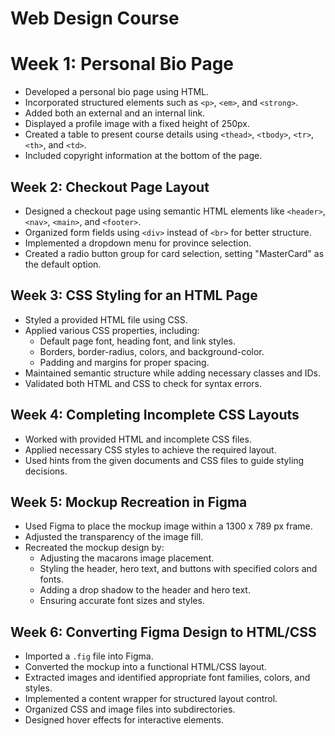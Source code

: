 # Web Design Course   

# Week 1: Personal Bio Page
- Developed a personal bio page using HTML.  
- Incorporated structured elements such as `<p>`, `<em>`, and `<strong>`.  
- Added both an external and an internal link.  
- Displayed a profile image with a fixed height of 250px.  
- Created a table to present course details using `<thead>`, `<tbody>`, `<tr>`, `<th>`, and `<td>`.  
- Included copyright information at the bottom of the page.  

## Week 2: Checkout Page Layout
- Designed a checkout page using semantic HTML elements like `<header>`, `<nav>`, `<main>`, and `<footer>`.  
- Organized form fields using `<div>` instead of `<br>` for better structure.  
- Implemented a dropdown menu for province selection.  
- Created a radio button group for card selection, setting "MasterCard" as the default option.  

## Week 3: CSS Styling for an HTML Page
- Styled a provided HTML file using CSS.  
- Applied various CSS properties, including:  
  - Default page font, heading font, and link styles.  
  - Borders, border-radius, colors, and background-color.  
  - Padding and margins for proper spacing.  
- Maintained semantic structure while adding necessary classes and IDs.  
- Validated both HTML and CSS to check for syntax errors.  

## Week 4: Completing Incomplete CSS Layouts
- Worked with provided HTML and incomplete CSS files.  
- Applied necessary CSS styles to achieve the required layout.  
- Used hints from the given documents and CSS files to guide styling decisions.  

## Week 5: Mockup Recreation in Figma
- Used Figma to place the mockup image within a 1300 x 789 px frame.  
- Adjusted the transparency of the image fill.  
- Recreated the mockup design by:  
  - Adjusting the macarons image placement.  
  - Styling the header, hero text, and buttons with specified colors and fonts.  
  - Adding a drop shadow to the header and hero text.  
  - Ensuring accurate font sizes and styles.  

## Week 6: Converting Figma Design to HTML/CSS
- Imported a `.fig` file into Figma.  
- Converted the mockup into a functional HTML/CSS layout.  
- Extracted images and identified appropriate font families, colors, and styles.  
- Implemented a content wrapper for structured layout control.  
- Organized CSS and image files into subdirectories.  
- Designed hover effects for interactive elements.